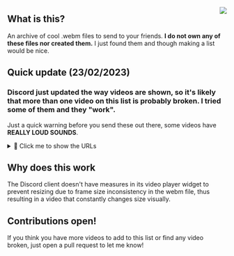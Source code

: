 <img src="https://i.imgur.com/tpldYeP.gif" align="right"></img>

## What is this?
An archive of cool .webm files to send to your friends.
**I do not own any of these files nor created them.**
I just found them and though making a list would be nice.

## Quick update (23/02/2023)
### Discord just updated the way videos are shown, so it's likely that more than one video on this list is probably broken. I tried some of them and they "work".

Just a quick warning before you send these out there, some videos have **REALLY LOUD SOUNDS**.

<details>
<summary>👋 Click me to show the URLs</summary>

https://cdn.discordapp.com/attachments/950077002654814229/1018508500512542740/bingbong.webm

https://cdn.discordapp.com/attachments/880342502660530176/1003330211972137070/mixed.webm

https://cdn.discordapp.com/attachments/617061138877906944/1002968648052387850/piston.webm

https://media.discordapp.net/attachments/554047934543560715/1002785763819270215/output.webm

~~https://cdn.discordapp.com/attachments/701114760187478126/1002998748357603389/clicktodelete_1.webm~~ (broken)

https://cdn.discordapp.com/attachments/616739915937480717/1002898590500397076/1642522983372.webm

https://cdn.discordapp.com/attachments/616739915937480717/1002898431741804614/1654910361143.webm

https://cdn.discordapp.com/attachments/616739915937480717/1002897803950960751/bitwars.webm

https://cdn.discordapp.com/attachments/616739915937480717/1002897273941938326/Bouncing.webm

~~https://cdn.discordapp.com/attachments/616739915937480717/1002896886845411360/wooo.webm~~ (broken)

https://cdn.discordapp.com/attachments/616739915937480717/1002896701822074961/funky_size_change.webm

https://cdn.discordapp.com/attachments/887689631204802590/1002655825711611914/sus.webm

https://cdn.discordapp.com/attachments/616739915937480717/1002895521201008670/1656800525664.webm

~~https://cdn.discordapp.com/attachments/1002683090113658930/1002683210238545941/Ruptured_Rollercoaster.webm~~ (broken)

https://cdn.discordapp.com/attachments/891822405935304704/1003362967112388628/thetruecshit_Sporadic.webm

https://cdn.discordapp.com/attachments/872257939585531944/1003150751146725466/Rice_Cakes.webm

https://cdn.discordapp.com/attachments/593357132015992843/1008857013721255996/7a85953152014d9ba7dbef7bb5a625b7_Audiobounce.webm

https://cdn.discordapp.com/attachments/593357132015992843/1008857045379842169/54b8a5d66d964a48a7e0d0c698fffe1d-1_Shrink.webm

https://cdn.discordapp.com/attachments/593357132015992843/1008857082096795698/hhhhhh_weirdm_1.webm

https://cdn.discordapp.com/attachments/593357132015992843/1008857117890986045/capci_sporadic.webm

https://cdn.discordapp.com/attachments/593357132015992843/1006809675402072164/QuackQuack2.webm

https://cdn.discordapp.com/attachments/1008891430640570418/1008891866294530158/spy.webm

https://cdn.discordapp.com/attachments/1008891430640570418/1008891863777951794/necosquish.webm

https://cdn.discordapp.com/attachments/1008891430640570418/1008891824716386404/huj.webm

https://cdn.discordapp.com/attachments/1008891430640570418/1008891824196296714/go_crazy.webm

https://cdn.discordapp.com/attachments/1008891430640570418/1008891823277752350/elegant.webm

https://cdn.discordapp.com/attachments/1008891430640570418/1008891822652797008/efr_sp.webm

https://cdn.discordapp.com/attachments/1008891430640570418/1008891822069792868/coloride.webm

https://cdn.discordapp.com/attachments/1008891430640570418/1008891779510186045/cirno.webm

https://cdn.discordapp.com/attachments/1008891430640570418/1008891779128492082/carl.webm

https://cdn.discordapp.com/attachments/1008891430640570418/1008891778579042445/capybara_shrink.webm

https://media.discordapp.net/attachments/874719200059486240/1008982530126528603/dis_keyframes.webm

https://cdn.discordapp.com/attachments/891283371538395156/1006983270224904252/out.webm

https://cdn.discordapp.com/attachments/825907716987158588/1003796440012816526/ski-ba-bop-ba-dop-bop_wacked..webm

https://cdn.discordapp.com/attachments/883415418709114893/1003580305908695110/cat_nonsense.webm?size=4096

https://cdn.discordapp.com/attachments/359882301267509250/1020465720880005140/dog_keyframes.webm

https://cdn.discordapp.com/attachments/1008891430640570418/1023413479169863781/based.webm

https://odysee.com/$/download/succ-reverberations-remake_sporadic/14a3c83716a34c4ed159c50bdef6b522b46e397a

https://odysee.com/$/download/SpinningPhedang_fixed_rotate/b0f094fa6f1b24a1dadd4ad5b70466d34751c4c5

https://cdn.discordapp.com/attachments/134720091576205312/1032556713494196244/how_to_make_a_krabby_patty.webm

https://cdn.discordapp.com/attachments/1014145814265864284/1019983610297733184/Yo_soy_tu_impostor_letra_en_HD_audiobounce.webm

https://cdn.discordapp.com/attachments/829722143326994513/1086426591783043204/SPOILER_kot.webm

https://cdn.discordapp.com/attachments/920154280395161610/1091497835708551208/neco-arc_bounce.webm

https://cdn.discordapp.com/attachments/1052336253649027233/1124915117566468126/dum.webm

https://cdn.discordapp.com/attachments/718519339745017887/1124985653873082390/Markiplier_Dances-1-1_sporadic.webm

https://cdn.discordapp.com/attachments/1020831797313032252/1134197300223299694/Screen_Recording_20230627_124037_Instagram_1_sporadic.webm

https://cdn.discordapp.com/attachments/1008891430640570418/1143468884087799898/SPOILER_SPOILER_coolanimegirl.webm

https://cdn.discordapp.com/attachments/403698615446536206/1149674740777234442/OwO.webm

https://cdn.discordapp.com/attachments/1142965723203915846/1149677431121252403/x3.webm

</details>

## Why does this work
The Discord client doesn't have measures in its video player widget to prevent resizing due to frame size inconsistency in the webm file, thus resulting in a video that constantly changes size visually.
 
## Contributions open!
If you think you have more videos to add to this list or find any video broken, just open a pull request to let me know!


